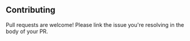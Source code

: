 

## Contributing
Pull requests are welcome!  Please link the issue you're resolving in the body of your PR.  
